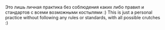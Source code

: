Это лишь личная практика без соблюдения каких либо правил и стандартов с всеми возможными костылями :)
This is just a personal practice without following any rules or standards, with all possible crutches :)
